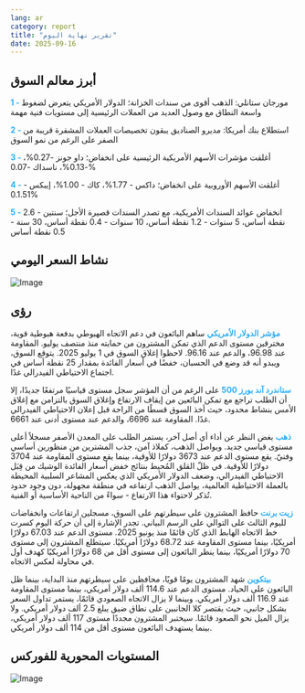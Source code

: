 ```yaml
---
lang: ar
category: report
title: "تقرير نهاية اليوم"
date: 2025-09-16
---
```



<h2>أبرز معالم السوق</h2>
<strong style="color: #2caef7;">1 - </strong> مورجان ستانلي: الذهب أقوى من سندات الخزانة؛ الدولار الأمريكي يتعرض لضغوط واسعة النطاق مع وصول العديد من العملات الرئيسية إلى مستويات فنية مهمة

<strong style="color: #2caef7;">2 - </strong> استطلاع بنك أمريكا: مديرو الصناديق يبقون تخصيصات العملات المشفرة قريبة من الصفر على الرغم من نمو السوق

<strong style="color: #2caef7;">3 - </strong> أغلقت مؤشرات الأسهم الأمريكية الرئيسية على انخفاض؛ داو جونز -0.27%، -0.13%، ناسداك -0.07%

<strong style="color: #2caef7;">4 - </strong> أغلقت الأسهم الأوروبية على انخفاض؛ داكس - 1.77%، كاك - 1.00%، إيبكس - 0.1.51%

<strong style="color: #2caef7;">5 - </strong> انخفاض عوائد السندات الأمريكية، مع تصدر السندات قصيرة الأجل؛ سنتين - 2.6 نقطة أساس، 5 سنوات - 1.2 نقطة أساس، 10 سنوات - 0.4 نقطة أساس، 30 سنة - 0.5 نقطة أساس



<h2>نشاط السعر اليومي</h2>
<img src="https://markleighedu.github.io/img/Sep-2025/16-Sep-2025/price.jpg" alt="Image"/>

<h2>رؤى</h2>
<strong style="color: #2caef7;">مؤشر الدولار الأمريكي</strong> ساهم البائعون في دعم الاتجاه الهبوطي بدفعة هبوطية قوية، مخترقين مستوى الدعم الذي تمكن المشترون من حمايته منذ منتصف يوليو. المقاومة عند 96.98، والدعم عند 96.16. لاحظوا إغلاق السوق في 1 يوليو 2025. يتوقع السوق، ويبدو أنه قد وضع في الحسبان، خفضًا في أسعار الفائدة بمقدار 25 نقطة أساس في اجتماع الاحتياطي الفيدرالي غدًا.

<strong style="color: #2caef7;">ستاندرد آند بورز 500</strong> على الرغم من أن المؤشر سجل مستوى قياسيًا مرتفعًا جديدًا، إلا أن الطلب تراجع مع تمكن البائعين من إيقاف الارتفاع وإغلاق السوق بالتزامن مع إغلاق الأمس بنشاط محدود، حيث أخذ السوق قسطًا من الراحة قبل إعلان الاحتياطي الفيدرالي غدًا. المقاومة عند 6696، والدعم عند مستوى أدنى عند 6661.

<strong style="color: #2caef7;">ذهب</strong> بغض النظر عن أداء أي أصل آخر، يستمر الطلب على المعدن الأصفر مسجلاً أعلى مستوى قياسي جديد. ويواصل الذهب، كملاذ آمن، جذب المشترين من منظورين أساسي وفنيّ. يقع مستوى الدعم عند 3673 دولارًا للأوقية، بينما يقع مستوى المقاومة عند 3704 دولارًا للأوقية. في ظلّ القلق المُحيط بنتائج خفض أسعار الفائدة الوشيك من قِبَل الاحتياطي الفيدرالي، وضعف الدولار الأمريكي الذي يعكس المشاعر السلبية المحيطة بالعملة الاحتياطية العالمية، يواصل الذهب ارتفاعه في منطقة مجهولة، دون وجود حدود تُذكر لاحتواء هذا الارتفاع - سواءً من الناحية الأساسية أو الفنية.

<strong style="color: #2caef7;">زيت برنت</strong> حافظ المشترون على سيطرتهم على السوق، مسجلين ارتفاعات وانخفاضات لليوم الثالث على التوالي على الرسم البياني. تجدر الإشارة إلى أن حركة اليوم كسرت خط الاتجاه الهابط الذي كان قائمًا منذ يونيو 2025. مستوى الدعم عند 67.03 دولارًا أمريكيًا، بينما مستوى المقاومة عند 68.72 دولارًا أمريكيًا. سيتطلع المشترون إلى مستوى 70 دولارًا أمريكيًا، بينما ينظر البائعون إلى مستوى أقل من 68 دولارًا أمريكيًا كهدف أول في محاولة لعكس الاتجاه.

<strong style="color: #2caef7;">بيتكوين</strong> شهد المشترون يومًا قويًا، محافظين على سيطرتهم منذ البداية، بينما ظل البائعون على الحياد. مستوى الدعم عند 114.6 ألف دولار أمريكي، بينما مستوى المقاومة عند 116.9 ألف دولار أمريكي. وبينما لا يزال الاتجاه الصعودي قائمًا، يستمر تداول السعر بشكل جانبي، حيث يقتصر كلا الجانبين على نطاق ضيق يبلغ 2.5 ألف دولار أمريكي. ولا يزال الميل نحو الصعود قائمًا. سيختبر المشترون مجددًا مستوى 117 ألف دولار أمريكي، بينما يستهدف البائعون مستوى أقل من 114 ألف دولار أمريكي.



<h2>المستويات المحورية للفوركس</h2>
<img src="https://markleighedu.github.io/img/Sep-2025/16-Sep-2025/pivot.jpg" alt="Image"/>